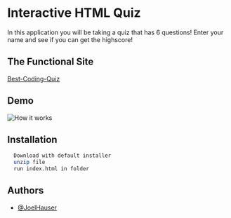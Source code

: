 # Interactive HTML Quiz
In this application you will be taking a quiz that has 6 questions! Enter your name and see if you can get the highscore!


## The Functional Site

[Best-Coding-Quiz](https://joelhauser.github.io/Best-Coding-Quiz/)


## Demo

![How it works](https://github.com/JoelHauser/Password_Gen/blob/main/Demo/Untitled_%20Feb%2017%2C%202022%204_46%20PM.gif)


## Installation



```bash
  Download with default installer
  unzip file
  run index.html in folder
```
    
## Authors

- [@JoelHauser](https://www.github.com/JoelHauser)